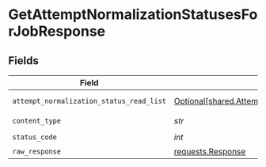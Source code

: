 # GetAttemptNormalizationStatusesForJobResponse


## Fields

| Field                                                                                                            | Type                                                                                                             | Required                                                                                                         | Description                                                                                                      |
| ---------------------------------------------------------------------------------------------------------------- | ---------------------------------------------------------------------------------------------------------------- | ---------------------------------------------------------------------------------------------------------------- | ---------------------------------------------------------------------------------------------------------------- |
| `attempt_normalization_status_read_list`                                                                         | [Optional[shared.AttemptNormalizationStatusReadList]](../../models/shared/attemptnormalizationstatusreadlist.md) | :heavy_minus_sign:                                                                                               | Successful operation                                                                                             |
| `content_type`                                                                                                   | *str*                                                                                                            | :heavy_check_mark:                                                                                               | N/A                                                                                                              |
| `status_code`                                                                                                    | *int*                                                                                                            | :heavy_check_mark:                                                                                               | N/A                                                                                                              |
| `raw_response`                                                                                                   | [requests.Response](https://requests.readthedocs.io/en/latest/api/#requests.Response)                            | :heavy_minus_sign:                                                                                               | N/A                                                                                                              |